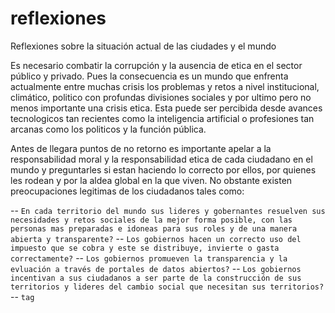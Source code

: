 # reflexiones
Reflexiones sobre la situación actual de las ciudades y el mundo

Es necesario combatir la corrupción y la ausencia de etica en el sector público y privado. Pues la consecuencia es un mundo que enfrenta actualmente entre muchas crisis los problemas y retos a nivel institucional, climático, politico con profundas divisiones sociales y por ultimo pero no menos importante una crisis etica. Esta puede ser percibida desde avances tecnologicos tan recientes como la inteligencia artificial o profesiones tan arcanas como los politicos y la función pública.

Antes de llegara puntos de no retorno es importante apelar a la responsabilidad moral y la responsabilidad etica de cada  ciudadano en el mundo y preguntarles si estan haciendo lo correcto por ellos, por quienes les rodean y por la aldea global en la que viven. No obstante existen preocupaciones legitimas de los ciudadanos tales como: 

-- `En cada territorio del mundo sus lideres y gobernantes resuelven sus necesidades y retos sociales de la mejor forma posible, con las personas mas preparadas e idoneas para sus roles y de una manera abierta y transparente?`
-- `Los gobiernos hacen un correcto uso del impuesto que se cobra y este se distribuye, invierte o gasta correctamente?`
-- `Los gobiernos promueven la transparencia y la evluación a través de portales de datos abiertos?`
-- `Los gobiernos incentivan a sus ciudadanos a ser parte de la construcción de sus territorios y lideres del cambio social que necesitan sus territorios?`
-- `tag`
